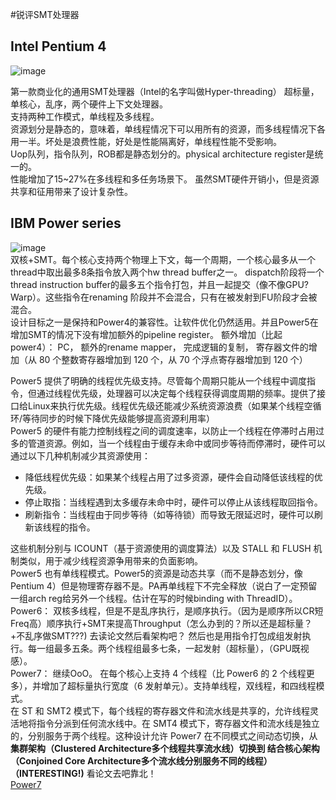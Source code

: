 #锐评SMT处理器
## Intel Pentium 4
![image](https://github.com/user-attachments/assets/f5f956e7-cfbc-4f02-bde5-f2326e0fc1fc)   

第一款商业化的通用SMT处理器（Intel的名字叫做Hyper-threading） 超标量，单核心，乱序，两个硬件上下文处理器。  
支持两种工作模式，单线程及多线程。   
资源划分是静态的，意味着，单线程情况下可以用所有的资源，而多线程情况下各用一半。坏处是浪费性能，好处是性能隔离好，单线程性能不受影响。    
Uop队列，指令队列，ROB都是静态划分的。physical architecture register是统一的。    
性能增加了15~27%在多线程和多任务场景下。 虽然SMT硬件开销小，但是资源共享和征用带来了设计复杂性。    

## IBM Power series
![image](https://github.com/user-attachments/assets/a1ecc8d4-1624-4730-8ef4-1b385cdd8f14)  
双核+SMT。每个核心支持两个物理上下文，每一个周期，一个核心最多从一个thread中取出最多8条指令放入两个hw thread buffer之一。 dispatch阶段将一个thread instruction buffer的最多五个指令打包，并且一起提交（像不像GPU?Warp）。这些指令在renaming 阶段并不会混合，只有在被发射到FU阶段才会被混合。   
设计目标之一是保持和Power4的兼容性。让软件优化仍然适用。并且Power5在增加SMT的情况下没有增加额外的pipeline register。
额外增加（比起power4）： PC， 额外的rename mapper， 完成逻辑的复制， 寄存器文件的增加（从 80 个整数寄存器增加到 120 个，从 70 个浮点寄存器增加到 120 个）  

Power5 提供了明确的线程优先级支持。尽管每个周期只能从一个线程中调度指令，但通过线程优先级，处理器可以决定每个线程获得调度周期的频率。提供了接口给Linux来执行优先级。线程优先级还能减少系统资源浪费（如果某个线程空循环/等待同步的时候下降优先级能够提高资源利用率）   
Power5 的硬件有能力控制线程之间的调度速率，以防止一个线程在停滞时占用过多的管道资源。例如，当一个线程由于缓存未命中或同步等待而停滞时，硬件可以通过以下几种机制减少其资源使用：     
- 降低线程优先级：如果某个线程占用了过多资源，硬件会自动降低该线程的优先级。    
- 停止取指：当线程遇到太多缓存未命中时，硬件可以停止从该线程取回指令。   
- 刷新指令：当线程由于同步等待（如等待锁）而导致无限延迟时，硬件可以刷新该线程的指令。

这些机制分别与 ICOUNT（基于资源使用的调度算法）以及 STALL 和 FLUSH 机制类似，用于减少线程资源争用带来的负面影响。    
Power5 也有单线程模式。Power5的资源是动态共享（而不是静态划分，像Pentium 4）但是物理寄存器不是。PA再单线程下不完全释放（说白了一定预留一组arch reg给另外一个线程。估计在写的时候binding with ThreadID）。   
Power6： 双核多线程，但是不是乱序执行，是顺序执行。（因为是顺序所以CR短Freq高）顺序执行+SMT来提高Throughput（怎么办到的？所以还是超标量？+不乱序做SMT???) 去读论文然后看架构吧？ 然后也是用指令打包成组发射执行。每一组最多五条。两个线程组最多七条，一起发射（超标量），（GPU既视感）。  
Power7： 继续OoO。 在每个核心上支持 4 个线程（比 Power6 的 2 个线程更多），并增加了超标量执行宽度（6 发射单元）。支持单线程，双线程，和四线程模式。   
在 ST 和 SMT2 模式下，每个线程的寄存器文件和流水线是共享的，允许线程灵活地将指令分派到任何流水线中。在 SMT4 模式下，寄存器文件和流水线是独立的，分别服务于两个线程。这种设计允许 Power7 在不同模式之间动态切换，从 **集群架构（Clustered Architecture多个线程共享流水线）切换到 结合核心架构（Conjoined Core Architecture多个流水线分别服务不同的线程）（INTERESTING!)** 看论文去吧靠北！  
[Power7](https://www.researchgate.net/profile/Michael-Floyd-4/publication/220290623_Power7_IBM's_Next-Generation_Server_Processor/links/00463515dcf82abd08000000/Power7-IBMs-Next-Generation-Server-Processor.pdf)
